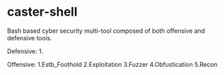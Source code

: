 # caster-shell
Bash based cyber security multi-tool composed of both offensive and defensive tools.

Defensive: 
1.

Offensive:
1.Estb_Foothold 
2.Exploitation 
3.Fuzzer 
4.Obfustication 
5.Recon 
